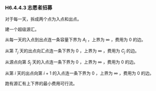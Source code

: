 ### H6.4.4.3 志愿者招募

对于每一天，拆成两个点为入点和出点。

建一个超级源汇。

从每一天的入点到出点连一条容量下界为 $A_i$ ，上界为 $\infty$ ，费用为 $0$ 的边。

从第 $T_j$ 天的出点向汇点连一条下界为 $0$ ，上界为 $\infty$ ，费用为 $C_j$ 的边。

从源点向第 $S_j$ 天的入点连一条下界为 $0$ ，上界为 $\infty$ ，费用为 $0$ 的边。

从第 $i$ 天的出点向第 $i+1$ 的入点连一条下界为 $0$ ，上界为 $\infty$ ，费用为 $0$ 的边。

跑有源汇有上下界的最小费用可行流。